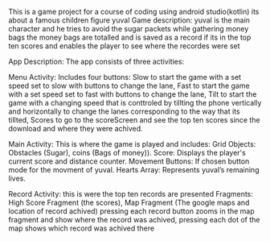 This is a game project for a course of coding using android studio(kotlin)
its about a famous children figure yuval
Game description:
yuval is the main character and he tries to avoid the sugar packets while gathering money bags
the money bags are totalled and is saved as a record if its in the top ten scores and enables the player to see where the recordes were set


App Description: The app consists of three activities:

Menu Activity: Includes four buttons: Slow to start the game with a set speed set to slow with buttons to change the lane, Fast to start the game with a set speed set to fast with buttons to change the lane, Tilt to start the game with a changing speed that is conttroled by tillting the phone vertically and horizontally to change the lanes corresponding to the way that its tillted, Scores to go to the scoreScreen and see the top ten scores since the download and where they were achived.

Main Activity: This is where the game is played and includes: Grid Objects: Obstacles (Sugar), coins (Bags of money)).
Score: Displays the player's current score and distance counter.
Movement Buttons: If chosen button mode for the movment of yuval.
Hearts Array: Represents yuval’s remaining lives.

Record Activity: this is were the top ten records are presented
Fragments: High Score Fragment (the scores), Map Fragment (The google maps and location of record achived)
pressing each record button zooms in the map fragment and show where the record was achived,
pressing each dot of the map shows which record was achived there
